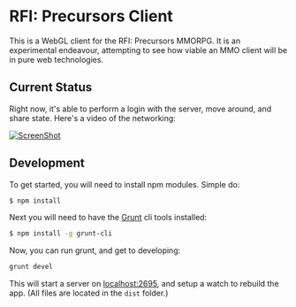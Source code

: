 # RFI: Precursors Client

This is a WebGL client for the RFI: Precursors MMORPG. It is an experimental endeavour, attempting to see how viable an
MMO client will be in pure web technologies.

## Current Status

Right now, it's able to perform a login with the server, move around, and share state. Here's a video of the networking:

[![ScreenShot](http://img.youtube.com/vi/D_i3Mz5RMDs/0.jpg)](http://youtu.be/D_i3Mz5RMDs)

## Development

To get started, you will need to install npm modules. Simple do:

```bash
$ npm install
```

Next you will need to have the [Grunt](http://gruntjs.com/) cli tools installed:

```bash
$ npm install -g grunt-cli
```

Now, you can run grunt, and get to developing:

```bash
grunt devel
```

This will start a server on [localhost:2695](http://localhost:2695), and setup a watch to rebuild the app. (All files 
are located in the `dist` folder.)
